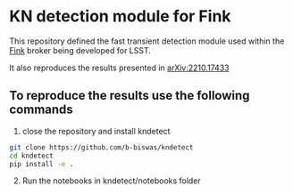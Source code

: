 # KN detection module for Fink

This repository defined the fast transient detection module used within the [Fink](https://fink-broker.org/) broker being developed for LSST. 

It also reproduces the results presented in [arXiv:2210.17433](https://arxiv.org/abs/2210.17433)
## To reproduce the results use the following commands
1. close the repository and install kndetect
```bash
git clone https://github.com/b-biswas/kndetect
cd kndetect
pip install -e .
```
2. Run the notebooks in kndetect/notebooks folder
